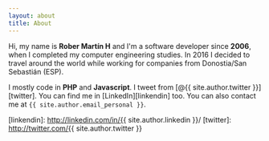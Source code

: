 ```yaml
---
layout: about
title: About
---
```


Hi, my name is **Rober Martín H** and I'm a software developer since **2006**, 
when I completed my computer engineering studies. In 2016 I decided to travel
around the world while working for companies from Donostia/San Sebastián (ESP).

I mostly code in **PHP** and **Javascript**.
I tweet from [@{{ site.author.twitter }}][twitter]. 
You can find me in [LinkedIn][linkendin] too. 
You can also contact me at `{{ site.author.email_personal }}`.


[linkendin]: http://linkedin.com/in/{{ site.author.linkedin }}/
[twitter]: http://twitter.com/{{ site.author.twitter }}

